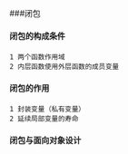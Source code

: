 ###闭包

#### 闭包的构成条件
```
1 两个函数作用域
2 内层函数使用外层函数的成员变量
```
#### 闭包的作用
```
1 封装变量（私有变量）
2 延续局部变量的寿命
```

#### 闭包与面向对象设计 
